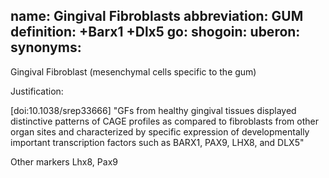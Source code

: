 name: Gingival Fibroblasts
abbreviation: GUM
definition: +Barx1 +Dlx5
go:
shogoin: 
uberon: 
synonyms:
---

Gingival Fibroblast (mesenchymal cells specific to the gum)

Justification:

[doi:10.1038/srep33666] "GFs from healthy gingival tissues displayed distinctive patterns of CAGE profiles as compared to fibroblasts from other organ sites and characterized by specific expression of developmentally important transcription factors such as BARX1, PAX9, LHX8, and DLX5"

Other markers
Lhx8, Pax9